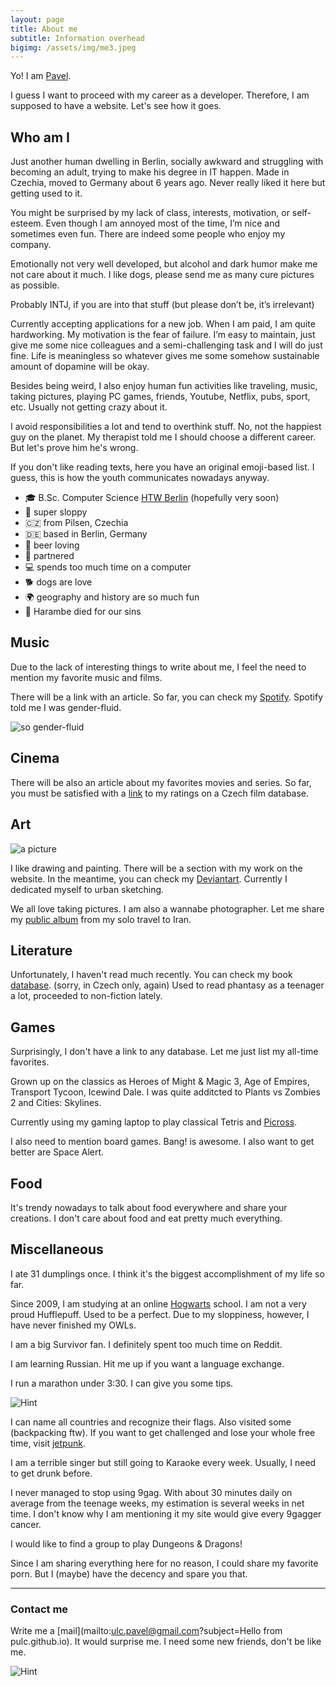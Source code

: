 ```yaml
---
layout: page
title: About me
subtitle: Information overhead
bigimg: /assets/img/me3.jpeg	
---
```



Yo! I am [Pavel](https://en.wiktionary.org/wiki/Pavel).
 
I guess I want to proceed with my career as a developer. Therefore, I am supposed to have a website. Let's see how it goes.
 
## Who am I
 
Just another human dwelling in Berlin, socially awkward and struggling with becoming an adult, trying to make his degree in IT happen.
Made in Czechia, moved to Germany about 6 years ago. Never really liked it here but getting used to it.
 
You might be surprised by my lack of class, interests, motivation, or self-esteem. Even though I am annoyed most of the time, I’m nice and sometimes even fun. There are indeed some people who enjoy my company.
 
Emotionally not very well developed, but alcohol and dark humor make me not care about it much. I like dogs, please send me as many cure pictures as possible.
 
Probably INTJ, if you are into that stuff (but please don’t be, it’s irrelevant)
 
Currently accepting applications for a new job. When I am paid, I am quite hardworking. My motivation is the fear of failure. I’m easy to maintain, just give me some nice colleagues and a semi-challenging task and I will do just fine. Life is meaningless so whatever gives me some somehow sustainable amount of dopamine will be okay.
 
Besides being weird, I also enjoy human fun activities like traveling, music, taking pictures, playing PC games, friends, Youtube, Netflix, pubs, sport, etc. Usually not getting crazy about it.
 
I avoid responsibilities a lot and tend to overthink stuff. No, not the happiest guy on the planet. My therapist told me I should choose a different career. But let's prove him he's wrong.

If you don't like reading texts, here you have an original emoji-based list. I guess, this is how the youth communicates nowadays anyway.

*   🎓 B.Sc. Computer Science  [HTW Berlin](https://imi-bachelor.htw-berlin.de/en/) (hopefully very soon)
*   🦥 super sloppy
*   🇨🇿 from Pilsen, Czechia
*   🇩🇪 based in Berlin, Germany
*   🍺 beer loving
*   🌈 partnered
*   💻 spends too much time on a computer
*   🐕 dogs are love
*   🌍 geography and history are so much fun
*   🦍 Harambe died for our sins


## Music

Due to the lack of interesting things to write about me, I feel the need to mention my favorite music and films.

There will be a link with an article. So far, you can check my [Spotify](https://open.spotify.com/playlist/5zgUin1sYKnlb27Z3SDg72?si=UVCtRG7VTOGsLHRxeRBuPQ). Spotify told me I was gender-fluid.

![so gender-fluid](/assets/img/music.png)

## Cinema

There will be also an article about my favorites movies and series. So far, you must be satisfied with a [link](https://www.csfd.cz/uzivatel/346166-pavelulc/hodnoceni/) to my ratings on a Czech film database.

## Art
![a picture](/assets/img/devart1.jpg)

I like drawing and painting. There will be a section with my work on the website. In the meantime, you can check my [Deviantart](https://www.deviantart.com/pavelulc/gallery). Currently I dedicated myself to urban sketching.

We all love taking pictures. I am also a wannabe photographer. Let me share my [public album](https://goo.gl/photos/ts7oYheLEbxC66Za9) from my solo travel to Iran. 

##  Literature

Unfortunately, I haven't read much recently. You can check my book [database](https://www.databazeknih.cz/uzivatele/pavel-ulc-10432). (sorry, in Czech only, again)
Used to read phantasy as a teenager a lot, proceeded to non-fiction lately. 

##  Games

Surprisingly, I don't have a link to any database. Let me just list my all-time favorites. 

Grown up on the classics as Heroes of Might & Magic 3, Age of Empires, Transport Tycoon, Icewind Dale.
I was quite additcted to Plants vs Zombies 2 and Cities: Skylines.

Currently using my gaming laptop to play classical Tetris and [Picross](http://liouh.com/picross/).

I also need to mention board games. Bang! is awesome. I also want to get better are Space Alert.

##  Food

It's trendy nowadays to talk about food everywhere and share your creations. I don't care about food and eat pretty much everything.

##  Miscellaneous

I ate 31 dumplings once. I think it's the biggest accomplishment of my life so far.

Since 2009, I am studying at an online [Hogwarts](https://www.hogwarts.cz) school. I am not a very proud Hufflepuff. Used to be a perfect. Due to my sloppiness, however, I have never finished my OWLs.

I am a big Survivor fan. I definitely spent too much time on Reddit.

I am learning Russian. Hit me up if you want a language exchange.

I run a marathon under 3:30. I can give you some tips.


![Hint](/assets/img/responsibilities.png)

I can name all countries and recognize their flags. Also visited some (backpacking ftw). If you want to get challenged and lose your whole free time, visit [jetpunk](https://www.jetpunk.com/users/pavelulc).

I am a terrible singer but still going to Karaoke every week. Usually, I need to get drunk before.

I never managed to stop using 9gag. With about 30 minutes daily on average from the teenage weeks, my estimation is several weeks in net time. I don't know why I am mentioning it my site would give every 9gagger cancer.

I would like to find a group to play Dungeons & Dragons! 

Since I am sharing everything here for no reason, I could share my favorite porn. But I (maybe) have the decency and spare you that.

-----------------------------

### Contact me

Write me a [mail](mailto:ulc.pavel@gmail.com?subject=Hello from pulc.github.io). It would surprise me. I need some new friends, don't be like me.

![Hint](/assets/img/goingout.jpg)